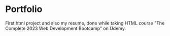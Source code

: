# Portfolio
First html project and also my resume, done while taking HTML course "The Complete 2023 Web Development Bootcamp" on Udemy.
